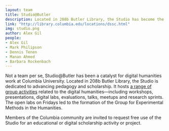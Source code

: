 ```yaml
---
layout: team
title: Studio@Butler
description: Located in 208b Butler Library, the Studio has become the meeting place of choice for Digital Humanities communities at Columbia University.
link: "http://library.columbia.edu/locations/dssc.html" 
img: studio.png
author: Alex Gil
people:
- Alex Gil
- Mark Philipson
- Dennis Tenen
- Manan Ahmed
- Barbara Rockenbach
---
```


Not a team per se, Studio@Butler has been a catalyst for digital humanities work at Columbia University. Located in 208b Butler Library, the Studio is dedicated to advancing pedagogy and scholarship. It hosts <a href="https://studio.cul.columbia.edu/">a range of group activities</a> related to the digital humanities—including workshops, presentations, digital labs, evaluations, talks, meetups and research sprints. The open labs on Fridays led to the formation of the Group for Experimental Methods in the Humanities.

Members of the Columbia community are invited to request free use of the Studio for an educational or digital scholarship activity or project. 